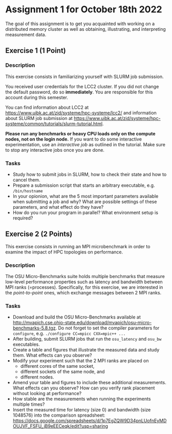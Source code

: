 # Assignment 1 for October 18th 2022

The goal of this assignment is to get you acquainted with working on a distributed memory cluster as well as obtaining, illustrating, and interpreting measurement data.

## Exercise 1 (1 Point)

### Description

This exercise consists in familiarizing yourself with SLURM job submission.

You received user credentials for the LCC2 cluster. If you did not change the default password, do so **immediately**. You are responsible for this account during this semester.

You can find information about LCC2 at https://www.uibk.ac.at/zid/systeme/hpc-systeme/lcc2/ and information about SLURM job submission at https://www.uibk.ac.at/zid/systeme/hpc-systeme/common/tutorials/slurm-tutorial.html.

**Please run any benchmarks or heavy CPU loads only on the compute nodes, not on the login node.**
If you want to do some interactive experimentation, use an *interactive job* as outlined in the tutorial. Make sure to stop any interactive jobs once you are done.

### Tasks

- Study how to submit jobs in SLURM, how to check their state and how to cancel them.
- Prepare a submission script that starts an arbitrary executable, e.g. `/bin/hostname`
- In your opionion, what are the 5 most important parameters available when submitting a job and why? What are possible settings of these parameters, and what effect do they have?
- How do you run your program in parallel? What environment setup is required?

## Exercise 2  (2 Points)

This exercise consists in running an MPI microbenchmark in order to examine the impact of HPC topologies on performance.

### Description

The OSU Micro-Benchmarks suite holds multiple benchmarks that measure low-level performance properties such as latency and bandwidth between MPI ranks (=processes). Specifically, for this exercise, we are interested in the *point-to-point* ones, which exchange messages between 2 MPI ranks.

### Tasks

- Download and build the OSU Micro-Benchmarks available at http://mvapich.cse.ohio-state.edu/download/mvapich/osu-micro-benchmarks-5.8.tgz. Do not forget to set the compiler parameters for `configure`, e.g. `./configure CC=mpicc CXX=mpic++ ...`
- After building, submit SLURM jobs that run the `osu_latency` and `osu_bw` executables.
- Create a table and figures that illustrate the measured data and study them. What effects can you observe?
- Modify your experiment such that the 2 MPI ranks are placed on
    - different cores of the same socket,
    - different sockets of the same node, and
    - different nodes.
- Amend your table and figures to include these additional measurements. What effects can you observe? How can you verify rank placement without looking at performance?
- How stable are the measurements when running the experiments multiple times?
- Insert the measured time for latency (size 0) and bandwidth (size 1048576) into the comparison spreadsheet: https://docs.google.com/spreadsheets/d/1p7EgZQW9D34pnLUofnEyMDOUJVF_FSFU_jB9eEECeqk/edit?usp=sharing
